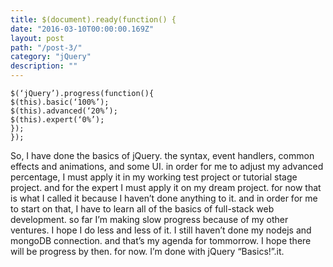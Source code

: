```yaml
---
title: $(document).ready(function() {
date: "2016-03-10T00:00:00.169Z"
layout: post
path: "/post-3/"
category: "jQuery"
description: ""
---
```


```
$(‘jQuery’).progress(function(){                                                                       $(this).basic(‘100%’);                                                                                     $(this).advanced(‘20%’);                                                                             $(this).expert(‘0%’);                                                                                });
});
```

So, I have done the basics of jQuery. the syntax, event handlers, common effects and animations, and some UI. in order for me to adjust my advanced percentage, I must apply it in my working test project or tutorial stage project. and for the expert I must apply it on my dream project. for now that is what I called it because I haven’t done anything to it. and in order for me to start on that, I have to learn all of the basics of full-stack web development. so far I’m making slow progress because of my other ventures. I hope I do less and less of it. I still haven’t done my nodejs and mongoDB connection. and that’s my agenda for tommorrow. I hope there will be progress by then. for now. I’m done with jQuery “Basics!”.it.
